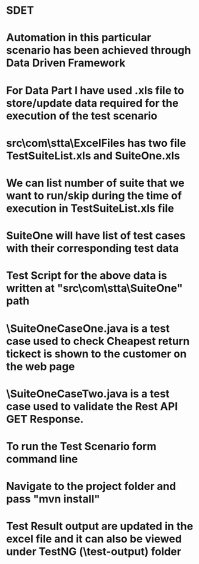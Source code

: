 # SDET
# Automation in this particular scenario has been achieved through Data Driven Framework
# For Data Part I have used .xls file to store/update data required for the execution of the test scenario

# src\com\stta\ExcelFiles has two file TestSuiteList.xls and SuiteOne.xls 
# We can list number of suite that we want to run/skip during the time of execution in TestSuiteList.xls file
# SuiteOne will have list of test cases with their corresponding test data

# Test Script for the above data is written at "src\com\stta\SuiteOne" path
# \SuiteOneCaseOne.java is a test case used to check Cheapest return tickect is shown to the customer on the web page
# \SuiteOneCaseTwo.java is a test case used to validate the Rest API GET Response.

# To run the Test Scenario form command line 
# Navigate to the project folder and pass "mvn install"

# Test Result output are updated in the excel file and it can also be viewed under TestNG (\test-output) folder